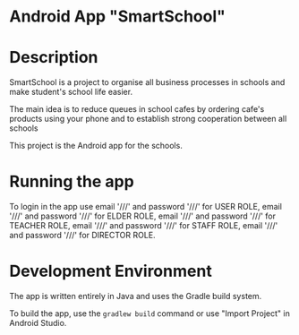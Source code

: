 Android App "SmartSchool"
======================

# Description
SmartSchool is a project to organise all business processes in schools
and make student's school life easier.

The main idea is to reduce queues in school cafes
by ordering cafe's products using your phone
and to establish strong cooperation between all schools

This project is the Android app for the schools.

# Running the app
To login in the app use 
email '///' and password '///' for USER ROLE,
email '///' and password '///' for ELDER ROLE,
email '///' and password '///' for TEACHER ROLE,
email '///' and password '///' for STAFF ROLE,
email '///' and password '///' for DIRECTOR ROLE.




# Development Environment
The app is written entirely in Java and uses the Gradle build system.

To build the app, use the `gradlew build` command or use "Import Project" in
Android Studio.
